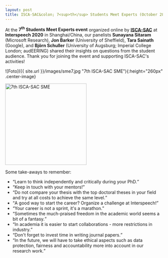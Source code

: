```yaml
---
layout: post
title: ISCA-SAC&colon; 7<sup>th</sup> Students Meet Experts (October 28, 2020)
---
```


At the <strong>7<sup>th</sup> Students Meet Experts event</strong> organized online by 
<a href="http://www.isca-students.org/sacweb/" target="_blank" rel="noopener"><strong>ISCA-SAC</strong></a>
at <strong>Interspeech 2020</strong> in Shanghai/China, our panelists <strong>Sunayana Sitaram</strong> (Microsoft Research), 
<strong>Jon Barker</strong> (University of Sheffield),
<strong>Tara Sainath</strong> (Google), 
and <strong>Björn Schuller</strong> (University of Augsburg; Imperial College London; audEERING) shared their insights on questions 
from the student audience.
Thank you for joining the event and supporting ISCA-SAC's activities!

![Foto]({{ site.url }}/images/sme7.jpg "7th ISCA-SAC SME"){:height="260px" .center-image}

<div class="zoom-hover">
<img src="{{ site.url }}/images/sme7.jpg" alt="7th ISCA-SAC SME" height="260" class="center-image">
</div>

Some take-aways to remember:
<ul>
<li><q>Learn to think independently and critically during your PhD.</q></li>
<li><q>Keep in touch with your mentors!</q></li>
<li><q>Do not compare your thesis with the top doctoral theses in your field and try at all costs to achieve the same level.</q></li>
<li><q>A good way to start the career? Organize a challenge at Interspeech!</q></li>
<li><q>Your career is not a sprint, it's a marathon.</q></li>
<li><q>Sometimes the much-praised freedom in the academic world seems a bit of a fantasy.</q></li>
<li><q>In academia it is easier to start collaborations - more restrictions in industry.</q></li>
<li><q>Don't forget to invest time in writing journal papers.</q></li>
<li><q>In the future, we will have to take ethical aspects such as data protection, fairness and accountability more into account in our research work.</q></li>
</ul>
